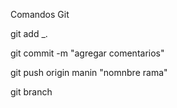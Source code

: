 Comandos Git 

git add _.

git commit -m "agregar comentarios"

git push origin manin "nomnbre rama"

git branch 